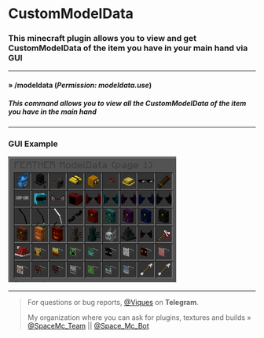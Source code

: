 # CustomModelData
### This minecraft plugin allows you to view and get CustomModelData of the item you have in your main hand via GUI

-----

#### » /modeldata (*Permission: modeldata.use*)
##### *This command allows you to view all the CustomModelData of the item you have in the main hand*

-----

### GUI Example
![Example](Example.png)

-----

> For questions or bug reports, [@Viques](https://t.me/Viques) on **Telegram**.
>
> My organization where you can ask for plugins, textures and builds » [@SpaceMc_Team](https://t.me/SpaceMc_Team) || [@Space_Mc_Bot](https://t.me/Space_Mc_Bot)
 
